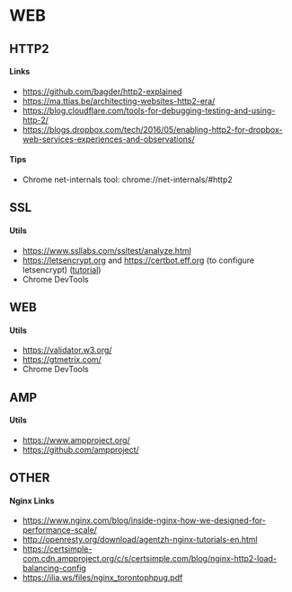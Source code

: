 # WEB

## HTTP2

#### Links


* https://github.com/bagder/http2-explained
* https://ma.ttias.be/architecting-websites-http2-era/
* https://blog.cloudflare.com/tools-for-debugging-testing-and-using-http-2/
* https://blogs.dropbox.com/tech/2016/05/enabling-http2-for-dropbox-web-services-experiences-and-observations/

#### Tips

* Chrome net-internals tool: chrome://net-internals/#http2


## SSL

#### Utils

 * https://www.ssllabs.com/ssltest/analyze.html
 * https://letsencrypt.org and https://certbot.eff.org (to configure letsencrypt) ([tutorial](https://www.digitalocean.com/community/tutorials/how-to-secure-nginx-with-let-s-encrypt-on-ubuntu-16-04))
 * Chrome DevTools

## WEB

#### Utils

 * https://validator.w3.org/
 * https://gtmetrix.com/
 * Chrome DevTools


## AMP

#### Utils

 * https://www.ampproject.org/
 * https://github.com/ampproject/


## OTHER

#### Nginx Links 
* https://www.nginx.com/blog/inside-nginx-how-we-designed-for-performance-scale/
* http://openresty.org/download/agentzh-nginx-tutorials-en.html
* https://certsimple-com.cdn.ampproject.org/c/s/certsimple.com/blog/nginx-http2-load-balancing-config
* https://ilia.ws/files/nginx_torontophpug.pdf
